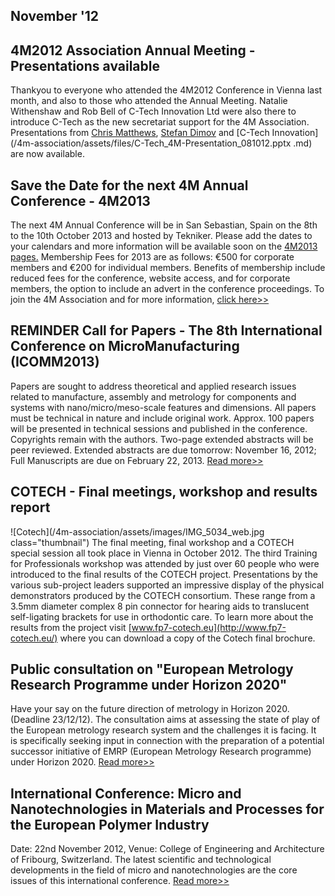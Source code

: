 ## November '12

<!--break-->
## 4M2012 Association Annual Meeting - Presentations available

Thankyou to everyone who attended the 4M2012 Conference in Vienna last month, and also to those who attended the Annual Meeting. Natalie Withenshaw and Rob Bell of C-Tech Innovation Ltd were also there to introduce C-Tech as the new secretariat support for the 4M Association. Presentations from [Chris Matthews](/4m-association/assets/files/C.Matthews_4M-Presentation_081012.pptx), [Stefan Dimov](/4m-association/assets/files/S.Dimov_4M-Presentation_081012.pdf) and [C-Tech Innovation](/4m-association/assets/files/C-Tech_4M-Presentation_081012.pptx .md) are now available.  

## Save the Date for the next 4M Annual Conference - 4M2013

The next 4M Annual Conference will be in San Sebastian, Spain on the 8th to the 10th October 2013 and hosted by Tekniker. Please add the dates to your calendars and more information will be available soon on the [4M2013 pages.](/4m-association/conference/2013) Membership Fees for 2013 are as follows: €500 for corporate members and €200 for individual members. Benefits of membership include reduced fees for the conference, website access, and for corporate members, the option to include an advert in the conference proceedings. To join the 4M Association and for more information, [click here>>](/4m-association/node/11.md)  

## REMINDER Call for Papers - The 8th International Conference on MicroManufacturing (ICOMM2013)

Papers are sought to address theoretical and applied research issues related to manufacture, assembly and metrology for components and systems with nano/micro/meso-scale features and dimensions. All papers must be technical in nature and include original work. Approx. 100 papers will be presented in technical sessions and published in the conference. Copyrights remain with the authors. Two-page extended abstracts will be peer reviewed. Extended abstracts are due tomorrow: November 16, 2012; Full Manuscripts are due on February 22, 2013. [Read more>>](http://icomm2013.northwestern.edu/)
  
## COTECH - Final meetings, workshop and results report

![Cotech](/4m-association/assets/images/IMG_5034_web.jpg class="thumbnail")
The final meeting, final workshop and a COTECH special session all took place in Vienna in October 2012. The third Training for Professionals workshop was attended by just over 60 people who were introduced to the final results of the COTECH project. Presentations by the various sub-project leaders supported an impressive display of the physical demonstrators produced by the COTECH consortium. These range from a 3.5mm diameter complex 8 pin connector for hearing aids to translucent self-ligating brackets for use in orthodontic care. To learn more about the results from the project visit [www.fp7-cotech.eu](http://www.fp7-cotech.eu/) where you can download a copy of the Cotech final brochure. 
  
## Public consultation on "European Metrology Research Programme under Horizon 2020"

Have your say on the future direction of metrology in Horizon 2020. (Deadline 23/12/12). The consultation aims at assessing the state of play of the European metrology research system and the challenges it is facing. It is specifically seeking input in connection with the preparation of a potential successor initiative of EMRP (European Metrology Research programme) under Horizon 2020. [Read more>>](http://ec.europa.eu/research/consultations/metrology/consultation_en.htm)

## International Conference: Micro and Nanotechnologies in Materials and Processes for the European Polymer Industry

Date: 22nd November 2012, Venue: College of Engineering and Architecture of Fribourg, Switzerland. The latest scientific and technological developments in the field of micro and nanotechnologies are the core issues of this international conference. [Read more>>](http://www.fp7-cotech.eu/143/?tx_ttnews%5Btt_news%5D=48&tx_ttnews%5BbackPid%5D=1&cHash=44cbb177ea)